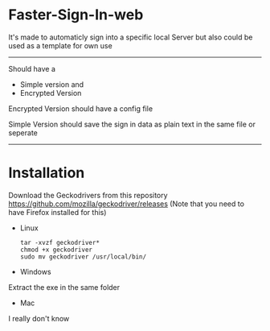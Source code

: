 # Faster-Sign-In-web

It's made to automaticly sign into a specific local Server but also could be used as a template for own use

---


Should have a

* Simple version and
* Encrypted Version




Encrypted Version should have a config file


Simple Version should save the sign in data as plain text in the same file or seperate

---
# Installation

Download the Geckodrivers from this repository
https://github.com/mozilla/geckodriver/releases
(Note that you need to have Firefox installed for this)

* Linux

      tar -xvzf geckodriver*
      chmod +x geckodriver
      sudo mv geckodriver /usr/local/bin/
      
* Windows

Extract the exe in the same folder

* Mac

I really don't know


